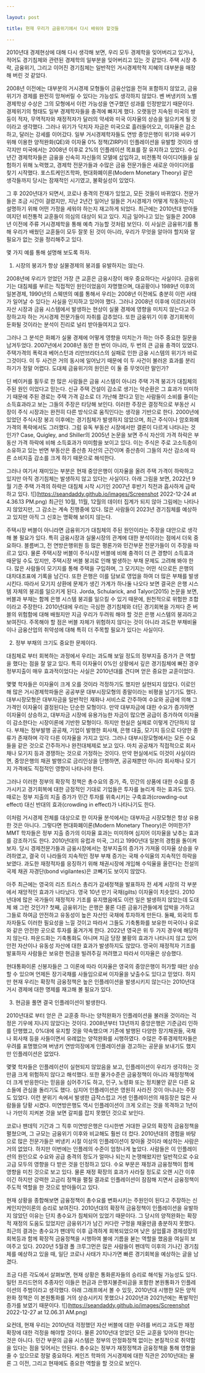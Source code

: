 ```yaml
---

layout: post

title: 현재 우리가 금융위기에서 다시 배워야 할것들

---
```


2010년대 경제현상에 대해 다시 생각해 보면, 우리 모두 경제학을 잊어버리고 있거나, 적어도 경기침체와 관련된 경제학의 일부분을 잊어버리고 있는 것 같았다. 주택 시장 추락, 금융위기, 그리고 이어진 경기침체는 일반적인 거시경제학적 지혜의 대부분을 매장해 버린 것 같았다.

2008년 이전에는 대부분의 거시경제 모형들이 금융산업을 전혀 포함하지 않았고, 금융위기가 경제를 완전히 망쳐버릴 수 있다는 가능성도 생각하지 않았다. 벤 버냉키의 노벨경제학상 수상은 그의 모형에서 이런 가능성을 연구했던 성과를 인정받았기 때문이다. 경제위기의 형태도 일부 경제학자들을 충격에 빠지게 했다. 오랫동안 지속된 미국의 쌍둥이 적자, 무역적자와 재정적자가 달러의 약세와 미국 이자율의 상승을 일으키게 될 것이라고 생각했다. 그러나 위기가 닥치자 자금은 미국으로 흘러들어오고, 이자율은 감소하고, 달러는 강세를 이어갔다. 일부 거시경제학자들도 연방 중앙은행이 위기와 싸우기 위해 이용한 양적완화(QE)와 이자율 0% 정책(ZIRP)이 인플레이션을 유발할 것이라 생각지만 미국에서는 2008년 이후로 2%의 인플레이션 목표를 잘 유지하고 있었다. 수십년간 경제학자들은 금융을 신속히 자신들의 모델에 삽입하고, 비전통적 아이디어들을 실험하기 위해 노력했고, 경제학 전문가들과 수많은 금융 전문가들은 새로운 아이디어를 찾기 시작했다.  포스트케인즈학파, 현대화폐이론(Modern Monetary Theory) 같은 생각들까지 당시는 잠재적인 시기였고, 불확실성이 있었다.

그 후 2020년대가 되면서, 코로나 충격의 잔재가 있었고, 모든 것들이 바뀌었다. 전문가들은 조금 시간이 걸렸지만, 지난 2년간 일어난 일들은 거시경제가 어떻게 작동하는지 설명하기 위해 어떤 가정을 세워야 하는지 재고하게 되었다. 최근에는 2010년대 받아들여지던 비전통적 교훈들이 의심의 대상이 되고 있다. 지금 일어나고 있는 일들은 2008년 이전에 주류 거시경제학을 통해 예측 가능할 것처럼 보인다. 이 사실은 금융위기를 통해 우리가 배웠던 교훈들이 모두 잘못 된 것이 아니라, 우리가 무엇을 알아야 할지와 알 필요가 없는 것을 정리해주고 있다.

몇 가지 예를 통해 설명해 보도록 하자.

1. 시장의 붕괴가 항상 실물경제의 붕괴를 유발하지는 않는다.

2008년에 우리가 얻었던 가장 큰 교훈은 금융시장이 매우 중요하다는 사실이다. 금융위기는 대침체를 부르는 직접적인 원인이었음이 자명했으며, 대공황이나 1989년 이후의 일본경제, 1990년의 스웨덴의 예를 통해서 우리는 2008년 이전에도 충분히 이런 사태가 일어날 수 있다는 사실을 인지하고 있어야 했다. 그러나 2008년 이후에 이르러서야 자산 시장과 금융 시스템에서 발생하는 현상이 실물 경제에 영향을 미치지 않는다고 주장하고자 하는 거시경제 전문가들이 자취를 감추었다. 또한 금융위기 이후 경기회복이 둔화될 것이라는 분석이 진리로 널리 받아들여지고 있다.

그러나 그 분석은 화폐가 실물 경제에 어떻게 영향을 미치는가 하는 아주 중요한 질문을 남겨두었다. 2007년에서 2008년 동안 한 번이 아니라, 두 번의 큰 금융 충격이 있었다. 주택가격의 폭락과 베어스턴과 리만브라더스의 실패로 인한 금융 시스템의 위기가 바로 그것이다. 이 두 사건은 거의 동시에 일어났기 때문에 이 두 사건이 불러온 효과를 분리하기가 정말 어렵다. 도대체 금융위기의 원인은 이 둘 중 무엇이란 말인가?

딘 베이커를 필두로 한 많은 사람들은 금융 시스템이 아니라 주택 가격 붕괴가 대침체의 주된 원인 이었다고 믿는다. 신규 주택 건설이 감소로 생기는 악순환은 그 효과가 미미하기 때문에 주된 경로는 주택 가격 감소로 더 가난해 졌다고 믿는 사람들이 소비를 줄이는 소득효과라고 보는 그들의 주장은 타당해 보인다. 이러한 주장은 결정적으로 부동산 시장이 주식 시장과는 완전히 다른 방식으로 움직인다는 생각을 기반으로 한다. 2000년에 있었던 주식시장 붕괴 이후에는 경기침체가 발생하지 않았으며, 최근 주식이나 암호화폐 가격의 폭락에서도 그러했다. 그럼 유독 부동산 시장에서만 결론이 다르게 나타나는 것인가? Case, Quigley, and Shiller의 2005년 논문을 보면 주식 자산의 가격 하락은 부동산 가격 하락에 비해 소득효과가 미미함을 보이고 있다. 이는 주식은 주로 고소득층이 소유하고 있는 반면 부동산은 중산층 자산의 근간이며 중산층이 그들의 자산 감소에 따른 소비지출 감소를 크게 하기 때문으로 해석한다. 

그러나 여기서 재미있는 부분은 현재 중앙은행이 이자율을 올려 주택 가격이 하락하고 있지만 아직 경기침체는 발생하지 않고 있다는 사실이다. 아래 그림을 보면, 2022년 9월 기준 주택 가격의 하락은 대침체 시작 시기인 2007년 후반기 직전과 흡사하게 급락하고 있다. 
![](https://seandaddy.github.io/images/Screenshot 2022-12-24 at 4.36.13 PM.png)
최근인 10월, 11월, 12월의 데이터 집계가 되지 않아 그림에는 나타나지 않았지만, 그 감소는 계속 진행중에 있다. 많은 사람들이 2023년 경기침체를 예상하고 있지만 아직 그 신호는 명확해 보이지 않는다. 

주택시장 버블이 아니라면 금융위기가 대침체의 주된 원인이라는 주장을 대안으로 생각해 볼 필요가 있다. 특히 금융시장과 실물시장의 관계에 대한 분석이라는 점에서 더욱 중요하다. 블름버그, 전 연방은행위원 등 많은 평론가와 민간부문 전문가들이 이 주장을 따르고 있다. 물론 주택시장 버블이 주식시장 버블에 비해 충격이 더 큰 경향이 소득효과 때문일 수도 있지만, 주택시장 버블 붕괴로 인해 발생하는 부채 문제도 고려해 봐야 한다. 많은 사람들이 모기지를 통해 주택을 구입하며, 그 모기지는 어떤 식으로든 은행의 대차대조표에 기록을 남긴다. 또한 은행은 이를 담보로 영업을 하여 더 많은 부채를 발생시킨다. 따라서 모기지 상환에 문제가 생긴 가계가 하나둘 나오다 보면 결국은 은행 시스템 자체의 붕괴를 일으키게 된다. Jorda, Schularick, and Talyor(2015) 논문을 보면, 버블과 부채는 함께 은행 시스템 붕괴를 일으킬 수 있기 때문에, 원천적으로 위험한 조합이라고 주장한다. 2010년대에 우리는 극심한 경기침체와 더딘 경기회복을 가져다 준 버블의 위험함에 대해 배웠지만 지금 우리가 두려워 해야 할 것은 은행 시스템의 붕괴라고 보여진다. 주목해야 할 점은 버블 자체가 위험하지 않다는 것이 아니라 과도한 부채비율이나 금융산업의 취약성에 대해 특히 더 주목할 필요가 있다는 사실이다. 

2. 정부 부채의 크기도 중요한 문제이다.

대침체로 부터 회복하는 과정에서 우리는 과도해 보일 정도의 정부지출 증가가 큰 역할을 했다는 점을 잘 알고 있다. 특히 이자율이 0%인 상황에서 깊은 경기침체에 빠진 경우 정부지출이 매우 효과적이었다는 사실은 2010년대를 견디며 얻은 중요한 교훈이었다. 

몇몇 학자들은 이자율이 크게 오를 것이라 걱정하기도 했지만 실현되지 않았다. 이로인해 많은 거시경제학파들은 공공부문 대부시장모형의 종말이라는 비평을 남기기도 했다. 대부시장모형은 대부자금을 일반적인 재화나 서비스로 간주하여 수요와 공급에 의해 그 가격인 이자율이 결정된다는 단순한 모형이다. 만약 대부자금에 대한 수요가 증가하면 이자율이 상승하고, 대부자금 시장에 유용가능한 자금이 많으면 공급이 증가하여 이자율이 감소한다는 시장이론에 기반한 모형이다. 하지만 현실은 실제로 이렇게 간단하지 않다. 부채는 정부발행 공공채, 기업이 발행한 회사채, 은행 대출, 모기지 등으로 다양한 종류가 존재하며 각각 다른 이자율을 가지고 있다. 그러나 대부시장모형에서는 모든 수요들을 같은 것으로 간주하거나 완전대체제로 보고 있다. 마치 공공채가 직접적으로 회사채나 모기지 등과 경쟁하는 것으로 가정하는 것이다. 만약 현실에서도 이것이 사실이라면, 중앙은행의 채권 발행으로 금리인상을 단행하면, 공공채뿐만 아니라 회사채나 모기지 가격에도 직접적인 영향이 나타나야 한다. 

그러나 이러한 정부의 확장적 정책은 총수요의 증가, 즉, 민간의 상품에 대한 수요를 증가시키고 경기회복에 대한 긍정적인 기대로 기업들은 투자를 늘리게 하는 효과도 있다. 때로는 정부 지출의 지출 증가가 민간 투자를 위축시키는 구축효과(crowding-out effect) 대신 반대의 효과(crowding in effect)가 나타나기도 한다. 

이처럼 거시경제 전체를 대상으로 한 이자율 분석에서는 대부자금 시장모형은 항상 유용한 것은 아니다. 그렇다면 현대화폐이론(Modern Monetary Theory)은 어떠한가? MMT 학자들은 정부 지출 증가의 이자율 효과는 미미하며 심지어 이자율을 낮추는 효과를 강조하기도 한다. 2010년대의 유럽과 미국, 그리고 1990년대 일본의 경험을 돌이켜보자. 당시 경제전문가들과 금융시장에서는 정부지출의 증가가 가져올 이자율 상승을 우려하였고, 결국 이 나라들의 지속적인 정부 부채 증가는 국채 수익율의 지속적인 하락을 보였다. 과도한 재정적자를 응징하기 위해 채권시장에 개입해 수익율을 올린다는 전설의 국제 채권 자경단(bond vigilantes)은 코빼기도 보이지 않았다. 

아주 최근에는 영국의 리즈 트러스 총리가 감세정책을 발표하자 전 세계 시장의 각 부분에서 재앙적인 효과가 나타났다. 영국 10년 만기 국채(gilts) 이자율이 치솟았다. 2010년대에 많은 국가들이 재정적자 기조를 유지했음에도 이런 일은 발생하지 않았는데 도대체 왜 그런 것인가? 첫째, 금융위기는 은행은 물론 다른 금융기관들에게 압박을 가하고 그들로 하여금 안전하고 유동성이 높은 자산인 국채에 투자하게 만든다. 둘째, 외국의 투자자들도 이러한 필요성을 느낄 것이고 따라서 그들도 기축통화를 보유한 미국이나 유로와 같은 안전한 곳으로 투자를 옮겨가게 한다. 2022년 영국은 위 두 가지 경우에 해당하지 않는다. 파운드화는 기축통화도 아니며 지금 당장 불황의 효과가 나타나지 않고 있어 안전 자산이나 유동성 자산에 대한 효과가 발생하지도 않았다. 영국이 재정적자 기조를 발표하자 사람들은 보유한 현금을 빌려주길 꺼려했고 따라서 이자율은 상승했다.

현대통화이론 신봉자들은 그 이론에 따라 이자율은 영국의 중앙은행이 허가할 때만 상승할 수 있으며 언제든 장기국채를 사들임으로써 이자율을 낮출수도 있다고 믿었다. 하지만 현재 우리는 확장적 금융정책은 높은 인플레이션을 발생시키지 않는다는 2010년대 거시 경제에 대한 명제를 재고해 볼 필요가 있다. 

3. 현금을 풀면 결국 인플레이션이 발생한다.

2010년대로 부터 얻은 큰 교훈중 하나는 양적완화가 인플레이션을 불러올 것이라는 걱정은 기우에 지나지 않았다는 것이다. 2008년부터 13년까지 중앙은행은 기준금리 인하를 단행했고, 0%대에 유지할 것을 약속했으며 기존에 발행된 다양한 장기채권들, 국채나 회사채 등을 사들이면서 유례없는 양적완화를 시행하였다. 수많은 주류경제학자들은 우려를 표명했으며 버냉키 연방의장에게 인플레이션을 경고하는 공문을 보내기도 했지만 인플레이션은 없었다. 

몇몇 학자들은 인플레이션이 실현되지 않았음을 보고, 인플레이션이 우리가 생각하는 것만큼 크게 위험하지 않다고 해석했다. 또한 물가수준은 금융정책이 아니라 재정정책에 더 크게 반응한다는 믿음을 심어주기도 하고, 인구, 노령화 또는 정치불안 같은 다른 요소들에 관심을 돌리기도 했다. 심지어 인플레이션은 영원히 사라진 것이 아니냐는 주장도 있었다. 이런 분위기 속에서 발생한 급작스럽고 거센 인플레이션의 재등장은 많은 사람들을 당황 시켰다. 미연방은행도 역시 인플레이션이 크게 오르는 것을 목격하고 1년이나 가만히 지켜본 것을 보면 갈피를 잡지 못했던 것으로 보인다.

코로나 팬데믹 기간과 그 직후 미연방은행은 다시한번 거대한 규모의 확장적 금융정책을 펼쳤으며, 그 규모는 금융위기 이후와 비교해도 훨씬 더 컸다. 2010년대의 경험을 바탕으로 많은 전문가들은 버냉키 시절 이상의 인플레이션이 찾아올 것이라 예상하는 사람은 거의 없었다. 하지만 이번에는 인플레의 수준이 엄청나게 높았다. 사람들은 이 인플레이션의 원인으로 수요와 공급 충격의 정도가 얼마나 되는지 논쟁해왔지만 일반적으로 수요 고급 모두의 영향을 다 받은 것을 인정하고 있다. 수요 부문은 재정과 금융정책이 함께 영향을 미친 것으로 보고 있다. 물론 재정 확장의 효과가 사라질 정도로 오랜 시간 이후이긴 하지만 강력한 고금리 정책을 펼칠 결과로 인플레이션이 잠잠해 지면서 금융정책이 주도적 역할을 한 것으로 받아들이고 있다. 

현재 상황을 종합해보면 금융정책이 총수요를 변화시키는 주원인이 된다고 주장하는 신케인지언이론의 승리로 보여진다. 2010년대의 확장적 금융정책이 인플레이션을 유발하지 않았던 이유는 단지 총수요가 침체되어 있었기 때문이다. 그 당시의 양적완화는 확장적 재정의 도움도 있었지만 금융위기가 남긴 커다란 구멍을 채울만큼 충분하지 못했다. 최근의 결과는 총수요가 팬데믹 이후 급격하게 회복되었으며 낮은 실업률과 경제성장의 회복등과 함께 확장적 금융정책을 시행하여 불에 기름을 붇는 역할을 했음을 여실히 보여주고 있다. 2020년 5월경 폴 크루그먼은 많은 사람들이 펜데믹 이후의 기나긴 경기침체를 예상하고 있을 때, 일단 코로나 사태가 지나가면 빠른 경기회복을 예상하는 글을 남겼다. 

조금 다른 각도에서 살펴보면, 현재 상황은 통화론자들의 승리로 해석될 가능성도 있다. 밀턴 프리드먼의 추종자인 이들은 현금과 은행지불준비금을 포함한 본원통화가 인플레이션의 주범이라고 생각했다. 아래 그래프에서 볼 수 있듯, 2010년대 시행한 모든 양적완화 정책은 이 본원통화를 거의 상승시키지 못했으나 2020년과 2021년에는 폭발적인 증가를 보였기 때문이다. 
![](https://seandaddy.github.io/images/Screenshot 2022-12-27 at 12.06.31 AM.png)

요컨데, 현재 우리는 2010년대 걱정했던 자산 버블에 대한 우려를 버리고 과도한 재정확장에 대한 걱정을 해야할 것이다. 물론 2010년대 얻었던 모든 교훈을 잊어야 한다는 것은 아니다. 민간 부문의 금융 시스템은 정부의 안정화정책 없이는 본질적으로 취약함을 있다는 점을 잊어서는 안된다. 총수요는 정부가 재정정책과 금융정책을 통해 영향을 줄 수 있으므로 정말 중요하다. 케인즈 학파의 거시경제에 대한 직관은 2010년대는 물론 그 이전, 그리고 현재에도 중요한 역할을 할 것으로 보인다. 